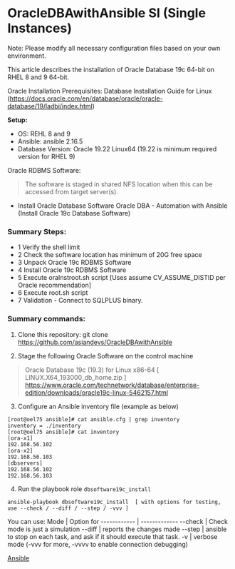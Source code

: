 # OracleDBAwithAnsible SI (Single Instances)

Note: Please modify all necessary configuration files based on your own environment.

This article describes the installation of Oracle Database 19c 64-bit on RHEL 8 and 9 64-bit.

Oracle Installation Prerequisites: Database Installation Guide for Linux 
(https://docs.oracle.com/en/database/oracle/oracle-database/19/ladbi/index.html)

**Setup:**
 * OS: REHL 8 and 9
 * Ansible: ansible 2.16.5
 * Database Version: Oracle 19.22 Linux64 (19.22 is minimum required version for RHEL 9)

Oracle RDBMS Software:
> The software is staged in shared NFS location when this can be accessed from target server(s).

- Install Oracle Database Software
Oracle DBA - Automation with Ansible (Install Oracle 19c Database Software)

### Summary Steps:  
 * 1  Verify the shell limit 
 * 2  Check the software location has minimum of 20G free space
 * 3  Unpack Oracle 19c RDBMS Software
 * 4  Install Oracle 19c RDBMS Software
 * 5  Execute oraInstroot.sh script [Uses assume CV_ASSUME_DISTID per Oracle recommendation]
 * 6  Execute root.sh script
 * 7  Validation - Connect to SQLPLUS binary. 

### Summary commands: 

1. Clone this repository:
   git clone https://github.com/asiandevs/OracleDBAwithAnsible

2. Stage the following Oracle Software on the control machine
> Oracle Database 19c (19.3) for Linux x86-64 [ LINUX.X64_193000_db_home.zip ]
> https://www.oracle.com/technetwork/database/enterprise-edition/downloads/oracle19c-linux-5462157.html

3. Configure an Ansible inventory file (example as below) 

```
[root@oel75 ansible]# cat ansible.cfg | grep inventory
inventory = ./inventory
[root@oel75 ansible]# cat inventory
[ora-x1]
192.168.56.102
[ora-x2]
192.168.56.103
[dbservers]
192.168.56.102
192.168.56.103
```

4. Run the playbook role `dbsoftware19c_install`
```
ansible-playbook dbsoftware19c_install  [ with options for testing, use --check / --diff / --step / -vvv ]
```

You can use:
Mode         | Option for
------------ | -------------
--check      | Check mode is just a simulation
--diff       | reports the changes made
--step       | ansible to stop on each task, and ask if it should execute that task.
-v           | verbose mode (-vvv for more, -vvvv to enable connection debugging)

[Ansible](https://docs.ansible.com/ansible/latest/cli/ansible-playbook.html)
